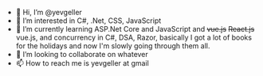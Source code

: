 - 👋 Hi, I’m @yevgeller
- 👀 I’m interested in C#, .Net, CSS, JavaScript
- 🌱 I’m currently learning ASP.Net Core and JavaScript and ~~vue.js~~ ~~React.js~~ vue.js, and concurrency in C#, DSA, Razor, basically I got a lot of books for the holidays and now I'm slowly going through them all.
- 💞️ I’m looking to collaborate on whatever
- 📫 How to reach me is yevgeller at gmail

<!---
yevgeller/yevgeller is a ✨ special ✨ repository because its `README.md` (this file) appears on your GitHub profile.
You can click the Preview link to take a look at your changes.
--->
